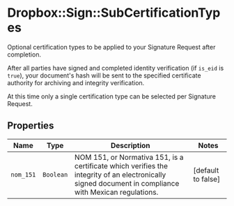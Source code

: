 # Dropbox::Sign::SubCertificationTypes

Optional certification types to be applied to your Signature Request after completion.

After all parties have signed and completed identity verification (if `is_eid` is `true`), your document&#39;s hash will be sent to the specified certificate authority for archiving and integrity verification.

At this time only a single certification type can be selected per Signature Request.

## Properties

| Name | Type | Description | Notes |
| ---- | ---- | ----------- | ----- |
| `nom_151` | ```Boolean``` |  NOM 151, or Normativa 151, is a certificate which verifies the integrity of an electronically signed document in compliance with Mexican regulations.  |  [default to false] |

